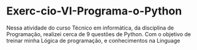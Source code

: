 # Exerc-cio-VI-Programa-o-Python
Nessa atividade do curso Técnico em informática, da disciplina de Programação, realizei cerca de 9 questões de Python.  Com o objetivo de treinar minha Lógica de programação, e conhecimentos na Linguage
